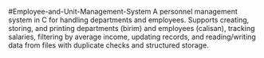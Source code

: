 #Employee-and-Unit-Management-System
A personnel management system in C for handling departments and employees. Supports creating, storing, and printing departments (birim) and employees (calisan), tracking salaries, filtering by average income, updating records, and reading/writing data from files with duplicate checks and structured storage.

